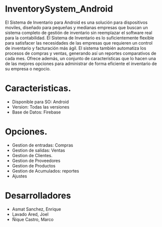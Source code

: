 # InventorySystem_Android
El Sistema de Inventario para Android es una solución para dispositivos moviles, diseñado para pequeñas y medianas empresas que buscan un sistema completo de gestión de inventario sin reemplazar el software real para la contabilidad. El Sistema de Inventario es lo suficientemente flexible para satisfacer las necesidades de las empresas que requieren un control de inventario y facturación más ágil. El sistema también automatiza los procesos de compras y ventas, generando así un reportes comparativos de cada mes.
Ofrece además, un conjunto de características que lo hacen una de las mejores opciones para administrar de forma eficiente el inventario de su empresa o negocio.

Caracteristicas.
=========================
- Disponible para SO: Android
- Version: Todas las versiones
- Base de Datos: Firebase

Opciones.
=========================
- Gestion de entradas: Compras
- Gestion de salidas: Ventas
- Gestion de Clientes.
- Gestion de Proveedores
- Gestion de Productos
- Gestion de Acumulados: reportes
- Ajustes

Desarrolladores
=========================
- Asmat Sanchez, Enrique
- Lavado Ared, Joel
- Ñique Castro, Marco
